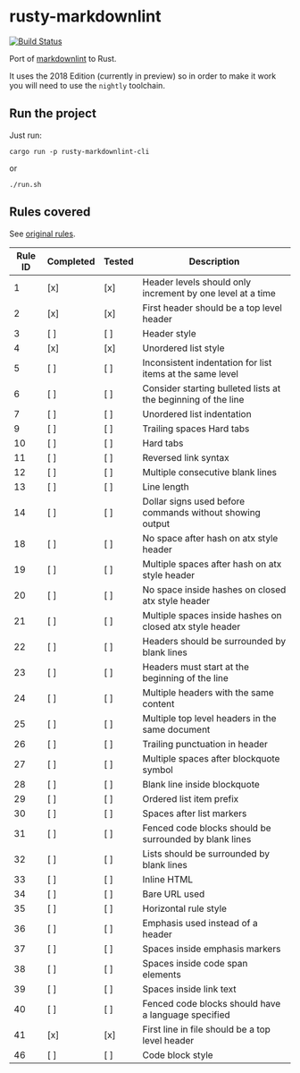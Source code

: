 # rusty-markdownlint

[![Build Status](https://travis-ci.org/robertohuertasm/rusty-markdownlint.svg?branch=master)](https://travis-ci.org/robertohuertasm/rusty-markdownlint)

Port of [markdownlint](https://github.com/markdownlint/markdownlint) to Rust.

It uses the 2018 Edition (currently in preview) so in order to make it work you will need to use the `nightly` toolchain.

## Run the project

Just run:

`cargo run -p rusty-markdownlint-cli`

or

`./run.sh`

## Rules covered

See [original rules](https://github.com/markdownlint/markdownlint/blob/master/docs/RULES.md).

| Rule ID | Completed | Tested | Description                                                   |
|---------|-----------|--------|---------------------------------------------------------------|
| 1       |    [x]    |   [x]  | Header levels should only increment by one level at a time    |
| 2       |    [x]    |   [x]  | First header should be a top level header                     |
| 3       |    [ ]    |   [ ]  | Header style                                                  |
| 4       |    [x]    |   [x]  | Unordered list style                                          |
| 5       |    [ ]    |   [ ]  | Inconsistent indentation for list items at the same level     |
| 6       |    [ ]    |   [ ]  | Consider starting bulleted lists at the beginning of the line |
| 7       |    [ ]    |   [ ]  | Unordered list indentation                                    |
| 9       |    [ ]    |   [ ]  | Trailing spaces Hard tabs                                     |
| 10      |    [ ]    |   [ ]  | Hard tabs                                                     |
| 11      |    [ ]    |   [ ]  | Reversed link syntax                                          |
| 12      |    [ ]    |   [ ]  | Multiple consecutive blank lines                              |
| 13      |    [ ]    |   [ ]  | Line length                                                   |
| 14      |    [ ]    |   [ ]  | Dollar signs used before commands without showing output      |
| 18      |    [ ]    |   [ ]  | No space after hash on atx style header                       |
| 19      |    [ ]    |   [ ]  | Multiple spaces after hash on atx style header                |
| 20      |    [ ]    |   [ ]  | No space inside hashes on closed atx style header             |
| 21      |    [ ]    |   [ ]  | Multiple spaces inside hashes on closed atx style header      |
| 22      |    [ ]    |   [ ]  | Headers should be surrounded by blank lines                   |
| 23      |    [ ]    |   [ ]  | Headers must start at the beginning of the line               |
| 24      |    [ ]    |   [ ]  | Multiple headers with the same content                        |
| 25      |    [ ]    |   [ ]  | Multiple top level headers in the same document               |
| 26      |    [ ]    |   [ ]  | Trailing punctuation in header                                |
| 27      |    [ ]    |   [ ]  | Multiple spaces after blockquote symbol                       |
| 28      |    [ ]    |   [ ]  | Blank line inside blockquote                                  |
| 29      |    [ ]    |   [ ]  | Ordered list item prefix                                      |
| 30      |    [ ]    |   [ ]  | Spaces after list markers                                     |
| 31      |    [ ]    |   [ ]  | Fenced code blocks should be surrounded by blank lines        |
| 32      |    [ ]    |   [ ]  | Lists should be surrounded by blank lines                     |
| 33      |    [ ]    |   [ ]  | Inline HTML                                                   |
| 34      |    [ ]    |   [ ]  | Bare URL used                                                 |
| 35      |    [ ]    |   [ ]  | Horizontal rule style                                         |
| 36      |    [ ]    |   [ ]  | Emphasis used instead of a header                             |
| 37      |    [ ]    |   [ ]  | Spaces inside emphasis markers                                |
| 38      |    [ ]    |   [ ]  | Spaces inside code span elements                              |
| 39      |    [ ]    |   [ ]  | Spaces inside link text                                       |
| 40      |    [ ]    |   [ ]  | Fenced code blocks should have a language specified           |
| 41      |    [x]    |   [x]  | First line in file should be a top level header               |
| 46      |    [ ]    |   [ ]  | Code block style                                              |

